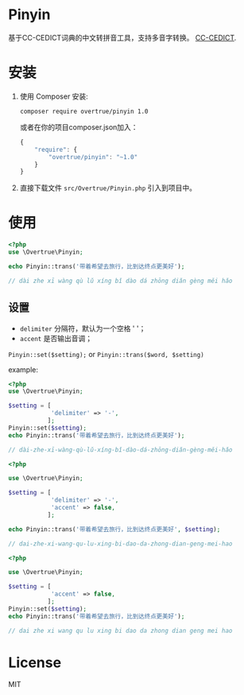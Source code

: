 Pinyin
======

基于CC-CEDICT词典的中文转拼音工具，支持多音字转换。 [CC-CEDICT](http://cc-cedict.org/wiki/).


# 安装
1. 使用 Composer 安装:
	```
	composer require overtrue/pinyin 1.0
	```
	或者在你的项目composer.json加入：
	```javascript
	{
	    "require": {
	        "overtrue/pinyin": "~1.0"
	    }
	}
	```

2. 直接下载文件 `src/Overtrue/Pinyin.php` 引入到项目中。


# 使用

```php
<?php
use \Overtrue\Pinyin;

echo Pinyin::trans('带着希望去旅行，比到达终点更美好');

// dài zhe xī wàng qù lǔ xíng bǐ dào dá zhōng diǎn gèng měi hǎo 
```


## 设置

- `delimiter` 分隔符，默认为一个空格 ' '；
- `accent` 是否输出音调；

`Pinyin::set($setting);` or `Pinyin::trans($word, $setting)`

example:

```php
<?php
use \Overtrue\Pinyin;

$setting = [
			'delimiter' => '-',
		   ];
Pinyin::set($setting);
echo Pinyin::trans('带着希望去旅行，比到达终点更美好');

// dài-zhe-xī-wàng-qù-lǔ-xíng-bǐ-dào-dá-zhōng-diǎn-gèng-měi-hǎo
```
```php
<?php

use \Overtrue\Pinyin;

$setting = [
			'delimiter' => '-',
			'accent' => false,
		   ];

echo Pinyin::trans('带着希望去旅行，比到达终点更美好', $setting);

// dai-zhe-xi-wang-qu-lu-xing-bi-dao-da-zhong-dian-geng-mei-hao
```

```php
<?php

use \Overtrue\Pinyin;

$setting = [
			'accent' => false,
		   ];
Pinyin::set($setting);
echo Pinyin::trans('带着希望去旅行，比到达终点更美好');

// dai zhe xi wang qu lu xing bi dao da zhong dian geng mei hao
```

# License

MIT
